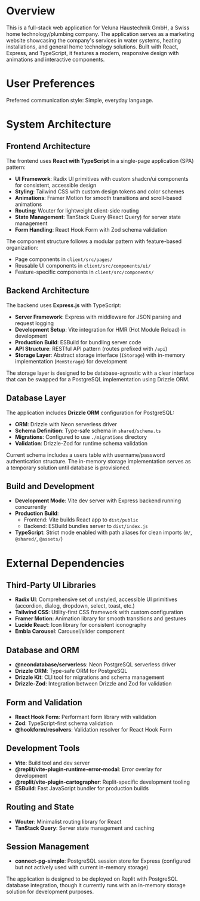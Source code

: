 # Overview

This is a full-stack web application for Veluna Haustechnik GmbH, a Swiss home technology/plumbing company. The application serves as a marketing website showcasing the company's services in water systems, heating installations, and general home technology solutions. Built with React, Express, and TypeScript, it features a modern, responsive design with animations and interactive components.

# User Preferences

Preferred communication style: Simple, everyday language.

# System Architecture

## Frontend Architecture

The frontend uses **React with TypeScript** in a single-page application (SPA) pattern:

- **UI Framework**: Radix UI primitives with custom shadcn/ui components for consistent, accessible design
- **Styling**: Tailwind CSS with custom design tokens and color schemes
- **Animations**: Framer Motion for smooth transitions and scroll-based animations
- **Routing**: Wouter for lightweight client-side routing
- **State Management**: TanStack Query (React Query) for server state management
- **Form Handling**: React Hook Form with Zod schema validation

The component structure follows a modular pattern with feature-based organization:
- Page components in `client/src/pages/`
- Reusable UI components in `client/src/components/ui/`
- Feature-specific components in `client/src/components/`

## Backend Architecture

The backend uses **Express.js** with TypeScript:

- **Server Framework**: Express with middleware for JSON parsing and request logging
- **Development Setup**: Vite integration for HMR (Hot Module Reload) in development
- **Production Build**: ESBuild for bundling server code
- **API Structure**: RESTful API pattern (routes prefixed with `/api`)
- **Storage Layer**: Abstract storage interface (`IStorage`) with in-memory implementation (`MemStorage`) for development

The storage layer is designed to be database-agnostic with a clear interface that can be swapped for a PostgreSQL implementation using Drizzle ORM.

## Database Layer

The application includes **Drizzle ORM** configuration for PostgreSQL:

- **ORM**: Drizzle with Neon serverless driver
- **Schema Definition**: Type-safe schema in `shared/schema.ts`
- **Migrations**: Configured to use `./migrations` directory
- **Validation**: Drizzle-Zod for runtime schema validation

Current schema includes a users table with username/password authentication structure. The in-memory storage implementation serves as a temporary solution until database is provisioned.

## Build and Development

- **Development Mode**: Vite dev server with Express backend running concurrently
- **Production Build**: 
  - Frontend: Vite builds React app to `dist/public`
  - Backend: ESBuild bundles server to `dist/index.js`
- **TypeScript**: Strict mode enabled with path aliases for clean imports (`@/`, `@shared/`, `@assets/`)

# External Dependencies

## Third-Party UI Libraries

- **Radix UI**: Comprehensive set of unstyled, accessible UI primitives (accordion, dialog, dropdown, select, toast, etc.)
- **Tailwind CSS**: Utility-first CSS framework with custom configuration
- **Framer Motion**: Animation library for smooth transitions and gestures
- **Lucide React**: Icon library for consistent iconography
- **Embla Carousel**: Carousel/slider component

## Database and ORM

- **@neondatabase/serverless**: Neon PostgreSQL serverless driver
- **Drizzle ORM**: Type-safe ORM for PostgreSQL
- **Drizzle Kit**: CLI tool for migrations and schema management
- **Drizzle-Zod**: Integration between Drizzle and Zod for validation

## Form and Validation

- **React Hook Form**: Performant form library with validation
- **Zod**: TypeScript-first schema validation
- **@hookform/resolvers**: Validation resolver for React Hook Form

## Development Tools

- **Vite**: Build tool and dev server
- **@replit/vite-plugin-runtime-error-modal**: Error overlay for development
- **@replit/vite-plugin-cartographer**: Replit-specific development tooling
- **ESBuild**: Fast JavaScript bundler for production builds

## Routing and State

- **Wouter**: Minimalist routing library for React
- **TanStack Query**: Server state management and caching

## Session Management

- **connect-pg-simple**: PostgreSQL session store for Express (configured but not actively used with current in-memory storage)

The application is designed to be deployed on Replit with PostgreSQL database integration, though it currently runs with an in-memory storage solution for development purposes.